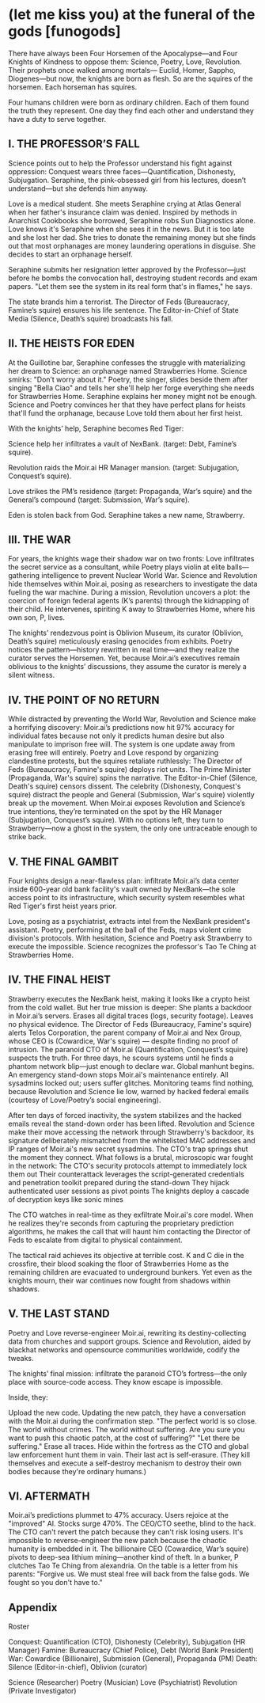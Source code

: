 # (let me kiss you) at the funeral of the gods [funogods]

There have always been Four Horsemen of the Apocalypse—and Four Knights of Kindness to oppose them: Science, Poetry, Love, Revolution. Their prophets once walked among mortals— Euclid, Homer, Sappho, Diogenes—but now, the knights are born as flesh. So are the squires of the horsemen. Each horseman has squires.

Four humans children were born as ordinary children. Each of them found the truth they represent. One day they find each other and understand they have a duty to serve together.

## I. THE PROFESSOR’S FALL

Science points out to help the Professor understand his fight against oppression: Conquest wears three faces—Quantification, Dishonesty, Subjugation. Seraphine, the pink-obsessed girl from his lectures, doesn’t understand—but she defends him anyway.

Love is a medical student. She meets Seraphine crying at Atlas General when her father's insurance claim was denied. Inspired by methods in Anarchist Cookbooks she borrowed, Seraphine robs Sun Diagnostics alone. Love knows it's Seraphine when she sees it in the news. But it is too late and she lost her dad. She tries to donate the remaining money but she finds out that most orphanages are money laundering operations in disguise. She decides to start an orphanage herself.

Seraphine submits her resignation letter approved by the Professor—just before he bombs the convocation hall, destroying student records and exam papers. "Let them see the system in its real form that's in flames," he says.

The state brands him a terrorist. The Director of Feds (Bureaucracy, Famine’s squire) ensures his life sentence. The Editor-in-Chief of State Media (Silence, Death’s squire) broadcasts his fall.

## II. THE HEISTS FOR EDEN

At the Guillotine bar, Seraphine confesses the struggle with materializing her dream to Science: an orphanage named Strawberries Home. Science smirks: "Don’t worry about it." Poetry, the singer, slides beside them after singing "Bella Ciao" and tells her she'll help her forge everything she needs for Strawberries Home. Seraphine explains her money might not be enough. Science and Poetry convinces her that they have perfect plans for heists that'll fund the orphanage, because Love told them about her first heist. 

With the knights’ help, Seraphine becomes Red Tiger:

Science help her infiltrates a vault of NexBank. (target: Debt, Famine’s squire).

Revolution raids the Moir.ai HR Manager mansion. (target: Subjugation, Conquest’s squire).

Love strikes the PM’s residence (target: Propaganda, War’s squire) and the General’s compound (target: Submission, War’s squire).

Eden is stolen back from God. Seraphine takes a new name, Strawberry.

## III. THE WAR

For years, the knights wage their shadow war on two fronts:
Love infiltrates the secret service as a consultant, while Poetry plays violin at elite balls—gathering intelligence to prevent Nuclear World War.
Science and Revolution hide themselves within Moir.ai, posing as researchers to investigate the data fueling the war machine.
During a mission, Revolution uncovers a plot: the coercion of foreign federal agents (K’s parents) through the kidnapping of their child. He intervenes, spiriting K away to Strawberries Home, where his own son, P, lives.

The knights’ rendezvous point is Oblivion Museum, its curator (Oblivion, Death’s squire) meticulously erasing genocides from exhibits. Poetry notices the pattern—history rewritten in real time—and they realize the curator serves the Horsemen. Yet, because Moir.ai’s executives remain oblivious to the knights’ discussions, they assume the curator is merely a silent witness.

## IV. THE POINT OF NO RETURN

While distracted by preventing the World War, Revolution and Science make a horrifying discovery:
Moir.ai’s predictions now hit 97% accuracy for individual fates because not only it predicts human desire but also manipulate to imprison free will.
The system is one update away from erasing free will entirely.
Poetry and Love respond by organizing clandestine protests, but the squires retaliate ruthlessly:
The Director of Feds (Bureaucracy, Famine's squire) deploys riot units.
The Prime Minister (Propaganda, War's squire) spins the narrative.
The Editor-in-Chief (Silence, Death's squire) censors dissent.
The celebrity (Dishonesty, Conquest's squire) distract the people and General (Submission, War's squire) violently break up the movement.
When Moir.ai exposes Revolution and Science’s true intentions, they’re terminated on the spot by the HR Manager (Subjugation, Conquest’s squire). With no options left, they turn to Strawberry—now a ghost in the system, the only one untraceable enough to strike back.

## V. THE FINAL GAMBIT

Four knights design a near-flawless plan: infiltrate Moir.ai’s data center inside 600-year old bank facility's vault owned by NexBank—the sole access point to its infrastructure, which security system resembles what Red Tiger's first heist years prior.

Love, posing as a psychiatrist, extracts intel from the NexBank president's assistant.
Poetry, performing at the ball of the Feds, maps violent crime division's protocols.
With hesitation, Science and Poetry ask Strawberry to execute the impossible.
Science recognizes the professor's Tao Te Ching at Strawberries Home.

## IV. THE FINAL HEIST

Strawberry executes the NexBank heist, making it looks like a crypto heist from the cold wallet. But her true mission is deeper:
She plants a backdoor in Moir.ai’s servers.
Erases all digital traces (logs, security footage).
Leaves no physical evidence.
The Director of Feds (Bureaucracy, Famine's squire) alerts Telos Corporation, the parent company of Moir.ai and Nex Group, whose CEO is (Cowardice, War's squire) — despite finding no proof of intrusion. The paranoid CTO of Moir.ai (Quantification, Conquest’s squire) suspects the truth. For three days, he scours systems until he finds a phantom network blip—just enough to declare war.
Global manhunt begins.
An emergency stand-down stops Moir.ai's maintenance entirely.
All sysadmins locked out; users suffer glitches.
Monitoring teams find nothing, because Revolution and Science lie low, warned by hacked federal emails (courtesy of Love/Poetry’s social engineering).

After ten days of forced inactivity, the system stabilizes and the hacked emails reveal the stand-down order has been lifted. Revolution and Science make their move accessing the network through Strawberry's backdoor, its signature deliberately mismatched from the whitelisted MAC addresses and IP ranges of Moir.ai's new secret sysadmins.
The CTO's trap springs shut the moment they connect.
What follows is a brutal, microscopic war fought in the network:
The CTO's security protocols attempt to immediately lock them out
Their counterattack leverages the script-generated credentials and penetration toolkit prepared during the stand-down
They hijack authenticated user sessions as pivot points
The knights deploy a cascade of decryption keys like sonic mines

The CTO watches in real-time as they exfiltrate Moir.ai's core model. When he realizes they're seconds from capturing the proprietary prediction algorithms, he makes the call that will haunt him contacting the Director of Feds to escalate from digital to physical containment.

The tactical raid achieves its objective at terrible cost. K and C die in the crossfire, their blood soaking the floor of Strawberries Home as the remaining children are evacuated to underground bunkers. Yet even as the knights mourn, their war continues now fought from shadows within shadows.

## V. THE LAST STAND

Poetry and Love reverse-engineer Moir.ai, rewriting its destiny-collecting data from churches and support groups. Science and Revolution, aided by blackhat networks and opensource communities worldwide, codify the tweaks.

The knights’ final mission: infiltrate the paranoid CTO’s fortress—the only place with source-code access. They know escape is impossible.

Inside, they:

Upload the new code.
Updating the new patch, they have a conversation with the Moir.ai during the confirmation step.
"The perfect world is so close. The world without crimes. The world without suffering. Are you sure you want to push this chaotic patch, at the cost of suffering?"
"Let there be suffering."
Erase all traces.
Hide within the fortress as the CTO and global law enforcement hunt them in vain.
Their last act is self-erasure. (They kill themselves and execute a self-destroy mechanism to destroy their own bodies because they're ordinary humans.)

## VI. AFTERMATH

Moir.ai’s predictions plummet to 47% accuracy.
Users rejoice at the "improved" AI.
Stocks surge 470%.
The CEO/CTO seethe, blind to the hack. The CTO can't revert the patch because they can't risk losing users. It's impossible to reverse-engineer the new patch because the chaotic humanity is embedded in it.
The billionaire CEO (Cowardice, War’s squire) pivots to deep-sea lithium mining—another kind of theft.
In a bunker, P clutches Tao Te Ching from alexandria.
On the table is a letter from his parents:
"Forgive us. We must steal free will back from the false gods. We fought so you don't have to."

## Appendix

Roster

Conquest: Quantification (CTO), Dishonesty (Celebrity), Subjugation (HR Manager)
Famine: Bureaucracy (Chief Police), Debt (World Bank President)
War: Cowardice (Billionaire), Submission (General), Propaganda (PM)
Death: Silence (Editor-in-chief), Oblivion (curator)

Science (Researcher)
Poetry (Musician)
Love (Psychiatrist)
Revolution (Private Investigator)
